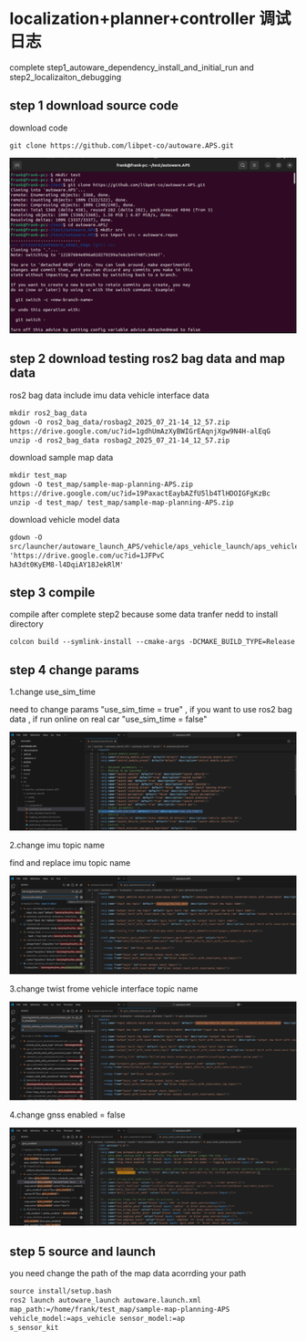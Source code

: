 # localization+planner+controller 调试日志

complete step1_autoware_dependency_install_and_initial_run and step2_localizaiton_debugging

## step 1 download source code 

download code 

```
git clone https://github.com/libpet-co/autoware.APS.git
```
![alt text](docs/image.png)

## step 2 download testing ros2 bag data and map data

ros2 bag data include imu data vehicle interface data
```
mkdir ros2_bag_data
gdown -O ros2_bag_data/rosbag2_2025_07_21-14_12_57.zip https://drive.google.com/uc?id=1gdhUmAzXyBWIGrEAqnjXgw9N4H-alEqG
unzip -d ros2_bag_data rosbag2_2025_07_21-14_12_57.zip
```
download sample map data

```
mkdir test_map
gdown -O test_map/sample-map-planning-APS.zip https://drive.google.com/uc?id=19PaxactEaybAZfU5lb4TlHDOIGFgKzBc
unzip -d test_map/ test_map/sample-map-planning-APS.zip
```
download vehicle model data 
```
gdown -O src/launcher/autoware_launch_APS/vehicle/aps_vehicle_launch/aps_vehicle_description/mesh/aps2.dae  'https://drive.google.com/uc?id=1JFPvC
hA3dt0KyEM8-l4DqiAY18JekRlM'
```
## step 3 compile

compile after complete step2 because some data tranfer nedd to install directory

```
colcon build --symlink-install --cmake-args -DCMAKE_BUILD_TYPE=Release
```
## step 4 change params 

1.change use_sim_time

need to change params "use_sim_time = true" , if you want to use ros2 bag data , if run online on real car "use_sim_time = false"  

![alt text](<docs/Screenshot from 2025-07-22 20-38-17.png>)

2.change imu topic name 

find and replace imu topic name 

![alt text](docs/change_imu_topic.png)

3.change twist frome vehicle interface topic name 

![alt text](docs/change_twist_name.png)

4.change gnss enabled = false

![alt text](docs/change_gnss_enabled.png)

## step 5 source and launch

you need change the path of the map data acorrding your path

```
source install/setup.bash
ros2 launch autoware_launch autoware.launch.xml map_path:=/home/frank/test_map/sample-map-planning-APS vehicle_model:=aps_vehicle sensor_model:=ap
s_sensor_kit
```